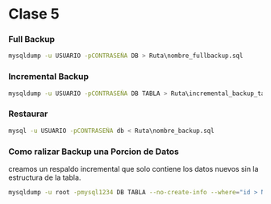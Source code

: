 # Clase 5

### Full Backup

```sh
mysqldump -u USUARIO -pCONTRASEÑA DB > Ruta\nombre_fullbackup.sql
```

### Incremental Backup

```sh
mysqldump -u USUARIO -pCONTRASEÑA DB TABLA > Ruta\incremental_backup_tabla.sql
```

### Restaurar

```sh
mysql -u USUARIO -pCONTRASEÑA db < Ruta\nombre_backup.sql
```

### Como ralizar Backup una Porcion de Datos

creamos un respaldo incremental que solo contiene los datos nuevos sin la estructura de la tabla.

```sh
mysqldump -u root -pmysql1234 DB TABLA --no-create-info --where="id > N" > Ruta\incremental2.sql
```


